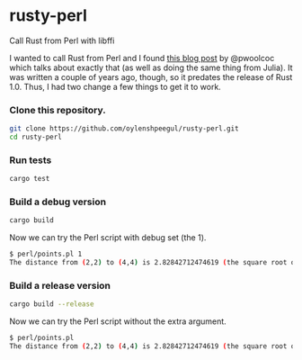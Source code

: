# rusty-perl
Call Rust from Perl with libffi

I wanted to call Rust from Perl and I found [this blog post](http://paul.woolcock.us/posts/rust-perl-julia-ffi.html) by @pwoolcoc which talks about exactly that (as well as doing the same thing from Julia). It was written a couple of years ago, though, so it predates the release of Rust 1.0. Thus, I had two change a few things to get it to work. 

### Clone this repository.

```bash
git clone https://github.com/oylenshpeegul/rusty-perl.git
cd rusty-perl
```

### Run tests

```bash
cargo test
```

### Build a debug version

```bash
cargo build
```

Now we can try the Perl script with debug set (the 1).

```bash
$ perl/points.pl 1
The distance from (2,2) to (4,4) is 2.82842712474619 (the square root of 8).
```

### Build a release version

```bash
cargo build --release
```

Now we can try the Perl script without the extra argument.

```bash
$ perl/points.pl
The distance from (2,2) to (4,4) is 2.82842712474619 (the square root of 8).
```
